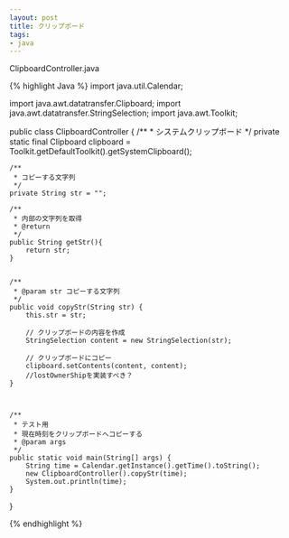 ```yaml
---
layout: post
title: クリップボード
tags:
- java
---
```




ClipboardController.java

{% highlight Java  %}
import java.util.Calendar;

import java.awt.datatransfer.Clipboard;
import java.awt.datatransfer.StringSelection;
import java.awt.Toolkit;

public class ClipboardController {
	/**
	 * システムクリップボード
	 */
	private static final Clipboard clipboard = Toolkit.getDefaultToolkit().getSystemClipboard();

	
	/**
	 * コピーする文字列
	 */
	private String str = "";
	
	/**
	 * 内部の文字列を取得
	 * @return
	 */
	public String getStr(){
		return str;
	}


	/**
	 * @param str コピーする文字列
	 */
	public void copyStr(String str) {
		this.str = str;

		// クリップボードの内容を作成
		StringSelection content = new StringSelection(str);
		
		// クリップボードにコピー
		clipboard.setContents(content, content);
		//lostOwnerShipを実装すべき？
	}



	/**
	 * テスト用
	 * 現在時刻をクリップボードへコピーする
	 * @param args
	 */
	public static void main(String[] args) {
		String time = Calendar.getInstance().getTime().toString();
		new ClipboardController().copyStr(time);
		System.out.println(time);
	}

}

{% endhighlight %} 

